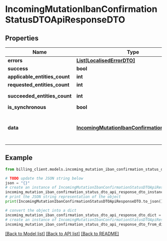 # IncomingMutationIbanConfirmationStatusDTOApiResponseDTO


## Properties

Name | Type | Description | Notes
------------ | ------------- | ------------- | -------------
**errors** | [**List[LocalisedErrorDTO]**](LocalisedErrorDTO.md) |  | [optional] 
**success** | **bool** |  | [optional] 
**applicable_entities_count** | **int** |  | [optional] 
**requested_entities_count** | **int** |  | [optional] 
**succeeded_entities_count** | **int** |  | [optional] [readonly] 
**is_synchronous** | **bool** |  | [optional] 
**data** | [**IncomingMutationIbanConfirmationStatusDTO**](IncomingMutationIbanConfirmationStatusDTO.md) | The updated entity in case of modifications or creation | [optional] 

## Example

```python
from billing_client.models.incoming_mutation_iban_confirmation_status_dto_api_response_dto import IncomingMutationIbanConfirmationStatusDTOApiResponseDTO

# TODO update the JSON string below
json = "{}"
# create an instance of IncomingMutationIbanConfirmationStatusDTOApiResponseDTO from a JSON string
incoming_mutation_iban_confirmation_status_dto_api_response_dto_instance = IncomingMutationIbanConfirmationStatusDTOApiResponseDTO.from_json(json)
# print the JSON string representation of the object
print(IncomingMutationIbanConfirmationStatusDTOApiResponseDTO.to_json())

# convert the object into a dict
incoming_mutation_iban_confirmation_status_dto_api_response_dto_dict = incoming_mutation_iban_confirmation_status_dto_api_response_dto_instance.to_dict()
# create an instance of IncomingMutationIbanConfirmationStatusDTOApiResponseDTO from a dict
incoming_mutation_iban_confirmation_status_dto_api_response_dto_from_dict = IncomingMutationIbanConfirmationStatusDTOApiResponseDTO.from_dict(incoming_mutation_iban_confirmation_status_dto_api_response_dto_dict)
```
[[Back to Model list]](../README.md#documentation-for-models) [[Back to API list]](../README.md#documentation-for-api-endpoints) [[Back to README]](../README.md)


